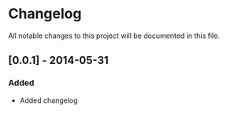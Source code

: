 # Changelog

All notable changes to this project will be documented in this file.

## [0.0.1] - 2014-05-31

### Added

- Added changelog
